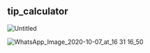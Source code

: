 ## tip_calculator

![Untitled](https://user-images.githubusercontent.com/72328725/95407655-4331f500-093b-11eb-99bd-6e55d71af9b0.png)

![WhatsApp_Image_2020-10-07_at_16 31 16_50](https://user-images.githubusercontent.com/72328725/95436099-1567a300-0971-11eb-991e-7af099f76e08.jpeg)

